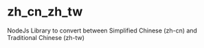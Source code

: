 # zh_cn_zh_tw
NodeJs Library to convert between Simplified Chinese (zh-cn) and Traditional Chinese (zh-tw)
